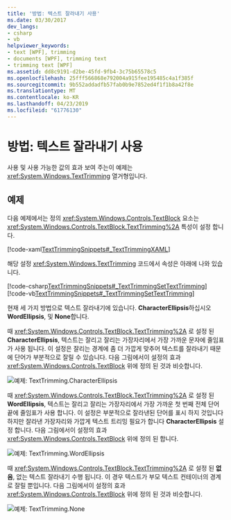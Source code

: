 ```yaml
---
title: '방법: 텍스트 잘라내기 사용'
ms.date: 03/30/2017
dev_langs:
- csharp
- vb
helpviewer_keywords:
- text [WPF], trimming
- documents [WPF], trimming text
- trimming text [WPF]
ms.assetid: dd8c9191-d2be-45fd-9fb4-3c75b65578c5
ms.openlocfilehash: 25fff566868e792004a915fee195485c4a1f385f
ms.sourcegitcommit: 9b552addadfb57fab0b9e7852ed4f1f1b8a42f8e
ms.translationtype: MT
ms.contentlocale: ko-KR
ms.lasthandoff: 04/23/2019
ms.locfileid: "61776130"
---
```

# <a name="how-to-enable-text-trimming"></a>방법: 텍스트 잘라내기 사용

사용 및 사용 가능한 값의 효과 보여 주는이 예제는 <xref:System.Windows.TextTrimming> 열거형입니다.

## <a name="example"></a>예제

다음 예제에서는 정의 <xref:System.Windows.Controls.TextBlock> 요소는 <xref:System.Windows.Controls.TextBlock.TextTrimming%2A> 특성이 설정 합니다.

[!code-xaml[TextTrimmingSnippets#_TextTrimmingXAML](~/samples/snippets/csharp/VS_Snippets_Wpf/TextTrimmingSnippets/CSharp/Window1.xaml#_texttrimmingxaml)]

해당 설정 <xref:System.Windows.TextTrimming> 코드에서 속성은 아래에 나와 있습니다.

[!code-csharp[TextTrimmingSnippets#_TextTrimmingSetTextTrimming](~/samples/snippets/csharp/VS_Snippets_Wpf/TextTrimmingSnippets/CSharp/Window1.xaml.cs#_texttrimmingsettexttrimming)]
[!code-vb[TextTrimmingSnippets#_TextTrimmingSetTextTrimming](~/samples/snippets/visualbasic/VS_Snippets_Wpf/TextTrimmingSnippets/VisualBasic/Window1.xaml.vb#_texttrimmingsettexttrimming)]

현재 세 가지 방법으로 텍스트 잘라내기에 있습니다. **CharacterEllipsis**하십시오 **WordEllipsis**, 및 **None**합니다.

때 <xref:System.Windows.Controls.TextBlock.TextTrimming%2A> 로 설정 된 **CharacterEllipsis**, 텍스트는 잘리고 잘리는 가장자리에서 가장 가까운 문자에 줄임표가 사용 됩니다.  이 설정은 잘리는 경계에 좀 더 가깝게 맞추어 텍스트를 잘라내기 때문에 단어가 부분적으로 잘릴 수 있습니다.  다음 그림에서이 설정의 효과 <xref:System.Windows.Controls.TextBlock> 위에 정의 된 것과 비슷합니다.

![예제: TextTrimming.CharacterEllipsis](./media/texttrimming-character.png "TextTrimming_Character")

때 <xref:System.Windows.Controls.TextBlock.TextTrimming%2A> 로 설정 된 **WordEllipsis**, 텍스트는 잘리고 잘리는 가장자리에서 가장 가까운 첫 번째 전체 단어 끝에 줄임표가 사용 합니다.  이 설정은 부분적으로 잘라낸된 단어를 표시 하지 것입니다 하지만 잘라낸 가장자리와 가깝게 텍스트 트리밍 필요가 합니다 **CharacterEllipsis** 설정 합니다.  다음 그림에서이 설정의 효과 <xref:System.Windows.Controls.TextBlock> 위에 정의 된 합니다.

![예제: TextTrimming.WordEllipsis](./media/texttrimming-word.png "TextTrimming_Word")

때 <xref:System.Windows.Controls.TextBlock.TextTrimming%2A> 로 설정 된 **없음**, 없는 텍스트 잘라내기 수행 됩니다.  이 경우 텍스트가 부모 텍스트 컨테이너의 경계로 잘릴 뿐입니다.  다음 그림에서이 설정의 효과 <xref:System.Windows.Controls.TextBlock> 위에 정의 된 것과 비슷합니다.

![예제: TextTrimming.None](./media/texttrimming-none.png "TextTrimming_None")
